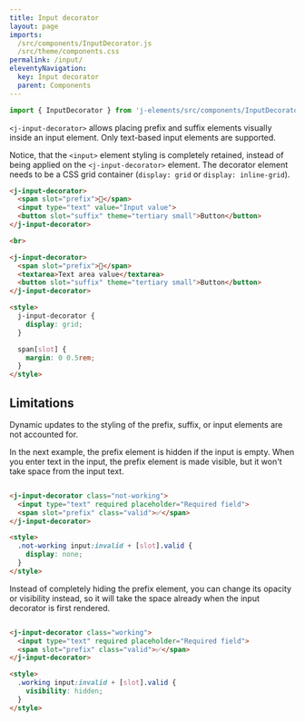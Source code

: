 ```yaml
---
title: Input decorator
layout: page
imports:
  /src/components/InputDecorator.js
  /src/theme/components.css
permalink: /input/
eleventyNavigation:
  key: Input decorator
  parent: Components
---
```


```javascript
import { InputDecorator } from 'j-elements/src/components/InputDecorator.js';
```

`<j-input-decorator>` allows placing prefix and suffix elements visually inside an input element. Only text-based input elements are supported.

Notice, that the `<input>` element styling is completely retained, instead of being applied on the `<j-input-decorator>` element. The decorator element needs to be a CSS grid container (`display: grid` or `display: inline-grid`).

<render-example></render-example>
```html
<j-input-decorator>
  <span slot="prefix">🔎</span>
  <input type="text" value="Input value">
  <button slot="suffix" theme="tertiary small">Button</button>
</j-input-decorator>

<br>

<j-input-decorator>
  <span slot="prefix">🔎</span>
  <textarea>Text area value</textarea>
  <button slot="suffix" theme="tertiary small">Button</button>
</j-input-decorator>

<style>
  j-input-decorator {
    display: grid;
  }

  span[slot] {
    margin: 0 0.5rem;
  }
</style>
```

## Limitations

Dynamic updates to the styling of the prefix, suffix, or input elements are not accounted for.

In the next example, the prefix element is hidden if the input is empty. When you enter text in the input, the prefix element is made visible, but it won't take space from the input text.

<render-example></render-example>
```html

<j-input-decorator class="not-working">
  <input type="text" required placeholder="Required field">
  <span slot="prefix" class="valid">✅</span>
</j-input-decorator>

<style>
  .not-working input:invalid + [slot].valid {
    display: none;
  }
</style>
```

Instead of completely hiding the prefix element, you can change its opacity or visibility instead, so it will take the space already when the input decorator is first rendered.

<render-example></render-example>
```html

<j-input-decorator class="working">
  <input type="text" required placeholder="Required field">
  <span slot="prefix" class="valid">✅</span>
</j-input-decorator>

<style>
  .working input:invalid + [slot].valid {
    visibility: hidden;
  }
</style>
```
